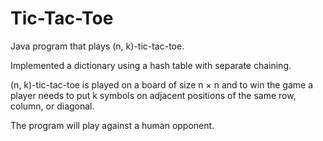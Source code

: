 Tic-Tac-Toe
=================

Java program that plays (n, k)-tic-tac-toe. 

Implemented a dictionary using a hash table with separate chaining.

(n, k)-tic-tac-toe is played on a board of size n × n and to win the game a player needs to put k symbols on adjacent positions of the same row, column, or diagonal. 

The program will play against a human opponent.

